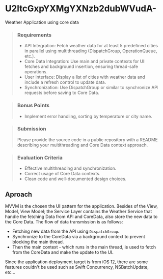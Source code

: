 # U2ltcGxpYXMgYXNzb2dubWVudA-
Weather Application using core data

> ### Requirements
> - API Integration: Fetch weather data for at least 5 predefined cities in parallel using multithreading (DispatchGroup, OperationQueue, etc.).
> - Core Data Integration: Use main and private contexts for UI fetches and background insertion, ensuring thread-safe operations.
> - User Interface: Display a list of cities with weather data and include a refresh control to update data.
> - Synchronization: Use DispatchGroup or similar to synchronize API requests before saving to Core Data.

> ### Bonus Points
> - Implement error handling, sorting by temperature or city name.

> ### Submission
> Please provide the source code in a public repository with a README describing your multithreading and Core Data context approach.

> ### Evaluation Criteria
> - Effective multithreading and synchronization.
> - Correct usage of Core Data contexts.
> - Clean code and well-documented design choices.

## Aproach
MVVM is the chosen the UI pattern for the application. Besides of the View, Model, View Model; the Service Layer contains the Weather Service that handle the fetching Data from API and CoreData, also store the new data to the Core Data.
The flow of data transmission is as follows: 
- Fetching new data from the API using `DispatchGroup`.
- Synchronize to the CoreData via a background context to prevent blocking the main thread.
- Then the main context - which runs in the main thread, is used to fetch from the CoreData and make the update to the UI. 

Since the application deployment target is from iOS 12, there are some features couldn't be used such as Swift Concurrency, NSBatchUpdate, etc...
